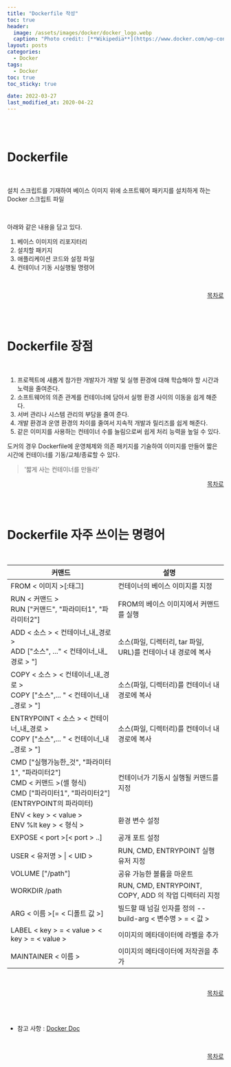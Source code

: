 ```yaml
---
title: "Dockerfile 작성"
toc: true
header:
  image: /assets/images/docker/docker_logo.webp
  caption: "Photo credit: [**Wikipedia**](https://www.docker.com/wp-content/uploads/2022/03/vertical-logo-monochromatic.png)"
layout: posts
categories:
  - Docker
tags:
  - Docker
toc: true
toc_sticky: true

date: 2022-03-27
last_modified_at: 2020-04-22
---
```


<br><br>

<a id="home1"></a>

# Dockerfile
<br>

설치 스크립트를 기재하여 베이스 이미지 위에 소프트웨어 패키지를 설치하게 하는 Docker 스크립트 파일

<br>

아래와 같은 내용을 담고 있다.

1. 베이스 이미지의 리포지터리
2. 설치할 패키지
3. 애플리케이션 코드와 설정 파일
4. 컨테이너 기동 시실행될 명령어


<br>
<div align="right"> 

[목차로](#home1) 
</div><br><br>

# Dockerfile 장점
<br>

1. 프로젝트에 새롭게 참가한 개발자가 개발 및 실행 환경에 대해 학습해야 할 시간과 노력을 줄여준다.
2. 소프트웨어의 의존 관계를 컨테이너에 담아서 실행 환경 사이의 이동을 쉽게 해준다.
3. 서버 관리나 시스템 관리의 부담을 줄여 준다.
4. 개발 환경과 운영 환경의 차이를 줄여서 지속적 개발과 릴리즈를 쉽게 해준다.
5. 같은 이미지를 사용하는 컨테이너 수를 늘림으로써 쉽게 처리 능력을 높일 수 있다.

도커의 경우 Dockerfile에 운영체제와 의존 패키지를 기술하여 이미지를 만들어 짧은 시간에 컨테이너를 기동/교체/종료할 수 있다.

> '짧게 사는 컨테이너를 만들라'

<div align="right"> 

[목차로](#home1) 
</div><br><br>

# Dockerfile 자주 쓰이는 명령어
<br>

<table>
    <thead>
        <tr>
            <th colspan="1">커맨드</th>
            <th colspan="1">설명</th>
        </tr>
    </thead>
    <tbody>
        <tr>
            <td>FROM &lt 이미지 &gt[:태그]</td>
            <td>컨테이너의 베이스 이미지를 지정</td>
        </tr>
        <tr>
            <td>RUN &lt 커맨드 &gt<br>
            RUN ["커맨드", "파라미터1", "파라미터2"]</td>
            <td>FROM의 베이스 이미지에서 커맨드를 실행</td>
        </tr>
        <tr>
            <td>ADD &lt 소스 &gt &lt 컨테이너_내_경로 &gt<br>
            ADD ["소스", ..." &lt 컨테이너_내_경로 &gt "]</td>
            <td>소스(파일, 디렉터리, tar 파일, URL)를 컨테이너 내 경로에 복사</td>
        </tr>
        <tr>
            <td>COPY &lt 소스 &gt &lt 컨테이너_내_경로 &gt<br>
            COPY ["소스",... " &lt 컨테이너_내_경로 &gt "]</td>
            <td>소스(파일, 디렉터리)를 컨테이너 내 경로에 복사</td>
        </tr>
        <tr>
            <td>ENTRYPOINT &lt 소스 &gt &lt 컨테이너_내_경로 &gt<br>
            COPY ["소스",... " &lt 컨테이너_내_경로 &gt "]</td>
            <td>소스(파일, 디렉터리)를 컨테이너 내 경로에 복사</td>
        </tr>
        <tr>
            <td>CMD ["실행가능한_것", "파라미터1", "파라미터2"]<br>
            CMD &lt 커맨드 &gt(셸 형식)<br>
            CMD ["파라미터1", "파라미터2"](ENTRYPOINT의 파라미터)</td>
            <td>컨테이너가 기동시 실행될 커맨드를 지정</td>
        </tr>
        <tr>
            <td>ENV &lt key &gt &lt value &gt<br>
            ENV %lt key &gt &lt 형식 &gt</td>
            <td>환경 변수 설정</td>
        </tr>
        <tr>
            <td>EXPOSE &lt port &gt[&lt port &gt ..]</td>
            <td>공개 포트 설정</td>
        </tr>
        <tr>
            <td>USER &lt 유저명 &gt | &lt UID &gt</td>
            <td>RUN, CMD, ENTRYPOINT 실행 유저 지정</td>
        </tr>
        <tr>
            <td>VOLUME ["/path"]</td>
            <td>공유 가능한 볼륨을 마운트</td>
        </tr>
        <tr>
            <td>WORKDIR /path</td>
            <td>RUN, CMD, ENTRYPOINT, COPY, ADD 의 작업 디렉터리 지정</td>
        </tr>
        <tr>
            <td>ARG &lt 이름 &gt[= &lt 디폴트 값 &gt]</td>
            <td>빌드할 때 넘길 인자를 정의 --build-arg &lt 변수명 &gt = &lt 값 &gt</td>
        </tr>
        <tr>
            <td>LABEL &lt key &gt = &lt value <span> </span>&gt &lt key &gt = &lt value &gt</td>
            <td>이미지의 메타데이터에 라벨을 추가</td>
        </tr>
        <tr>
            <td>MAINTAINER &lt 이름 &gt</td>
            <td>이미지의 메타데이터에 저작권을 추가</td>
        </tr>
    </tbody>
</table>

<br>
<div align="right"> 

[목차로](#home1) 
</div><br><br>

* 참고 사항 : <a href="https://docs.docker.com/engine/reference/builder"> Docker Doc </a>

<br>
<div align="right"> 

[목차로](#home1) 
</div><br><br>

